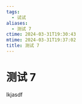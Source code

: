 ```yaml
---
tags:
  - 试试
aliases:
  - 测试 7
ctime: 2024-03-31T19:30:43
mtime: 2024-03-31T19:37:02
title: 测试 7
---
```


# 测试 7

lkjasdf
